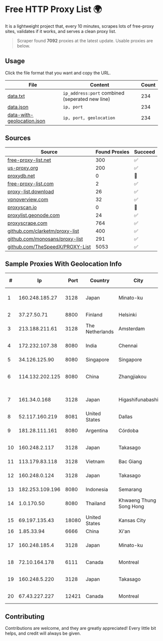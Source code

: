 
# Free HTTP Proxy List 🌍

It is a lightweight project that, every 10 minutes, scrapes lots of free-proxy sites, validates if it works, and serves a clean proxy list.


> Scraper found **7092** proxies at the latest update. Usable proxies are below.

## Usage

Click the file format that you want and copy the URL.


|File|Content|Count|
|----|-------|-----|
|[data.txt](https://raw.githubusercontent.com/themiralay/Proxy-List-World/master/data.txt)|`ip_address:port` combined (seperated new line)|234|
|[data.json](https://raw.githubusercontent.com/themiralay/Proxy-List-World/master/data.json)|`ip, port`|234|
|[data-with-geolocation.json](https://raw.githubusercontent.com/themiralay/Proxy-List-World/master/data-with-geolocation.json)|`ip, port, geolocation`|234|

## Sources

|Source|Found Proxies|Succeed|
|------|-------------|-------|
|[free-proxy-list.net](https://free-proxy-list.net)|300|✅|
|[us-proxy.org](https://www.us-proxy.org)|200|✅|
|[proxydb.net](http://proxydb.net)|0|🚫|
|[free-proxy-list.com](https://free-proxy-list.com/?page=&port=&type%5B%5D=http&type%5B%5D=https&up_time=0&search=Search)|2|✅|
|[proxy-list.download](https://www.proxy-list.download/HTTP)|26|✅|
|[vpnoverview.com](https://vpnoverview.com/privacy/anonymous-browsing/free-proxy-servers)|32|✅|
|[proxyscan.io](https://www.proxyscan.io)|0|🚫|
|[proxylist.geonode.com](https://proxylist.geonode.com/api/proxy-list?limit=300&page=1&sort_by=lastChecked&sort_type=desc&protocols=http,https)|24|✅|
|[proxyscrape.com](https://api.proxyscrape.com/v2/?request=displayproxies&protocol=http&timeout=10000&country=all&ssl=all&anonymity=all)|764|✅|
|[github.com/clarketm/proxy-list](https://raw.githubusercontent.com/clarketm/proxy-list/master/proxy-list-raw.txt)|400|✅|
|[github.com/monosans/proxy-list](https://raw.githubusercontent.com/monosans/proxy-list/main/proxies/http.txt)|291|✅|
|[github.com/TheSpeedX/PROXY-List](https://raw.githubusercontent.com/TheSpeedX/PROXY-List/master/http.txt)|5053|✅|


## Sample Proxies With Geolocation Info

|#|Ip|Port|Country|City|Internet Service Provider|
|-|--|----|-------|----|-------------------------|
|1|160.248.185.27|3128|Japan|Minato-ku|NTT PC Communications, Inc.|
|2|37.27.50.71|8800|Finland|Helsinki|Hetzner Online GmbH|
|3|213.188.211.61|3128|The Netherlands|Amsterdam|Fly.io, Inc.|
|4|172.232.107.38|8080|India|Chennai|Akamai Technologies, Inc.|
|5|34.126.125.90|8080|Singapore|Singapore|Google LLC|
|6|114.132.202.125|8080|China|Zhangjiakou|CNC Group CHINA169 Hebei Province network|
|7|161.34.0.168|3128|Japan|Higashifunabashi|NTT PC Communications, Inc.|
|8|52.117.160.219|8081|United States|Dallas|SoftLayer|
|9|181.28.111.161|8080|Argentina|Córdoba|Telecom Argentina S.A|
|10|160.248.2.117|3128|Japan|Takasago|NTT PC Communications, Inc.|
|11|113.179.83.118|3128|Vietnam|Bac Giang|VNPT|
|12|160.248.0.124|3128|Japan|Takasago|NTT PC Communications, Inc.|
|13|182.253.109.196|8080|Indonesia|Semarang|Biznet Metronet|
|14|1.0.170.50|8080|Thailand|Khwaeng Thung Song Hong|TOT Public Company Limited|
|15|69.197.135.43|18080|United States|Kansas City|WholeSale Internet|
|16|1.85.33.94|6666|China|Xi'an|Chinanet|
|17|160.248.185.4|3128|Japan|Minato-ku|NTT PC Communications, Inc.|
|18|72.10.164.178|6111|Canada|Montreal|GloboTech Communications|
|19|160.248.5.220|3128|Japan|Takasago|NTT PC Communications, Inc.|
|20|67.43.227.227|12421|Canada|Montreal|GloboTech Communications|



## Contributing

Contributions are welcome, and they are greatly appreciated! Every
little bit helps, and credit will always be given.

